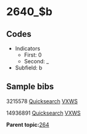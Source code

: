 # 2640\_$b

## Codes

-   Indicators
    -   First: 0
    -   Second: \_
-   Subfield: b

## Sample bibs

3215578 [Quicksearch](https://search.library.yale.edu/catalog/3215578) [VXWS](http://prodorbis.library.yale.edu:7014/vxws/GetHoldingsService?bibId=3215578)

14936891 [Quicksearch](https://search.library.yale.edu/catalog/14936891) [VXWS](http://prodorbis.library.yale.edu:7014/vxws/GetHoldingsService?bibId=14936891)

**Parent topic:**[264](../../tags/264/264.md)

